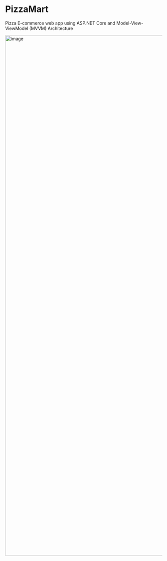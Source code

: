 # PizzaMart
Pizza E-commerce web app using ASP.NET Core and Model-View-ViewModel (MVVM) Architecture

<img width="1665" alt="image" src="https://user-images.githubusercontent.com/50957846/174470224-9427fe90-6567-4b22-b88e-0d7062c9a583.png">

